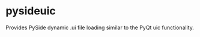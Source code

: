 pysideuic
=========

Provides PySide dynamic .ui file loading similar to the PyQt uic functionality.
